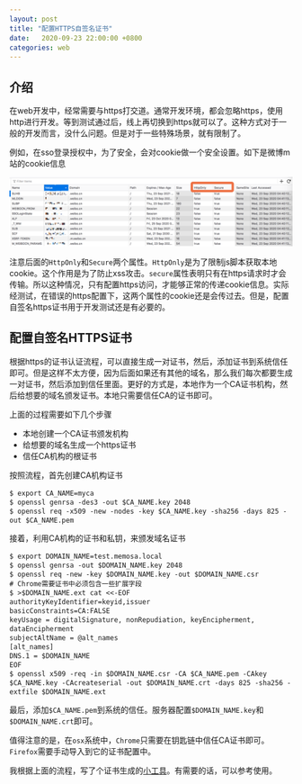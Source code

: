 ```yaml
---
layout: post
title: "配置HTTPS自签名证书"
date:   2020-09-23 22:00:00 +0800
categories: web
---
```

## 介绍

在web开发中，经常需要与https打交道。通常开发环境，都会忽略https，使用http进行开发。等到测试通过后，线上再切换到https就可以了。这种方式对于一般的开发而言，没什么问题。但是对于一些特殊场景，就有限制了。

例如，在sso登录授权中，为了安全，会对cookie做一个安全设置。如下是微博m站的cookie信息

![img](/assert/imgs/https_local_1.png)

注意后面的`HttpOnly`和`Secure`两个属性。`HttpOnly`是为了限制js脚本获取本地cookie。这个作用是为了防止xss攻击。`secure`属性表明只有在https请求时才会传输。所以这种情况，只有配置https访问，才能够正常的传递cookie信息。实际经测试，在错误的https配置下，这两个属性的cookie还是会传过去。但是，配置自签名https证书用于开发测试还是有必要的。

## 配置自签名HTTPS证书

根据https的证书认证流程，可以直接生成一对证书，然后，添加证书到系统信任即可。但是这样不太方便，因为后面如果还有其他的域名，那么我们每次都要生成一对证书，然后添加到信任里面。更好的方式是，本地作为一个CA证书机构，然后给想要的域名颁发证书。本地只需要信任CA的证书即可。

上面的过程需要如下几个步骤

+ 本地创建一个CA证书颁发机构
+ 给想要的域名生成一个https证书
+ 信任CA机构的根证书

按照流程，首先创建CA机构证书

```shell
$ export CA_NAME=myca
$ openssl genrsa -des3 -out $CA_NAME.key 2048
$ openssl req -x509 -new -nodes -key $CA_NAME.key -sha256 -days 825 -out $CA_NAME.pem
```

接着，利用CA机构的证书和私钥，来颁发域名证书

```shell
$ export DOMAIN_NAME=test.memosa.local
$ openssl genrsa -out $DOMAIN_NAME.key 2048
$ openssl req -new -key $DOMAIN_NAME.key -out $DOMAIN_NAME.csr
# Chrome需要证书中必须包含一些扩展字段
$ >$DOMAIN_NAME.ext cat <<-EOF
authorityKeyIdentifier=keyid,issuer
basicConstraints=CA:FALSE
keyUsage = digitalSignature, nonRepudiation, keyEncipherment, dataEncipherment
subjectAltName = @alt_names
[alt_names]
DNS.1 = $DOMAIN_NAME
EOF
$ openssl x509 -req -in $DOMAIN_NAME.csr -CA $CA_NAME.pem -CAkey $CA_NAME.key -CAcreateserial -out $DOMAIN_NAME.crt -days 825 -sha256 -extfile $DOMAIN_NAME.ext
```

最后，添加`$CA_NAME.pem`到系统的信任。服务器配置`$DOMAIN_NAME.key`和`$DOMAIN_NAME.crt`即可。

值得注意的是，在`osx`系统中，`Chrome`只需要在钥匙链中信任CA证书即可。`Firefox`需要手动导入到它的证书配置中。

我根据上面的流程，写了个证书生成的[小工具](https://tools.memosa.cn/#/cert)。有需要的话，可以参考使用。